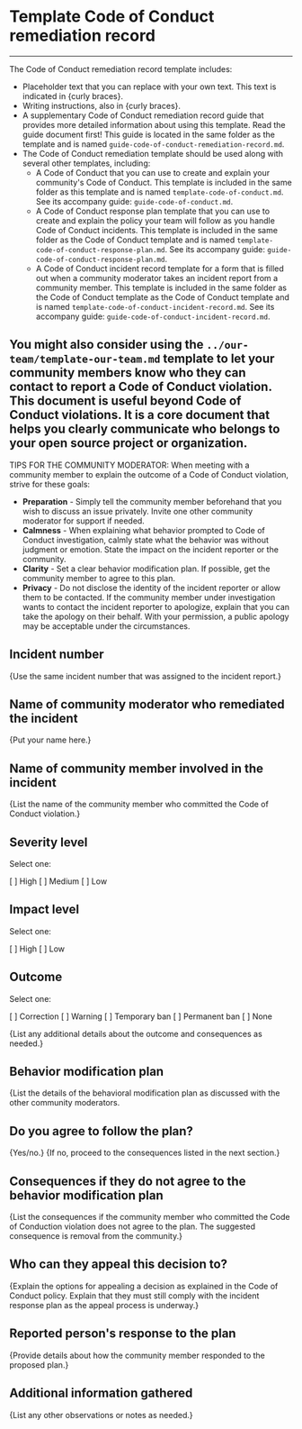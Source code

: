 # Template Code of Conduct remediation record

---
The Code of Conduct remediation record template includes:

* Placeholder text that you can replace with your own text. This text is indicated in {curly braces}.
* Writing instructions, also in {curly braces}.
* A supplementary Code of Conduct remediation record guide that provides more detailed information about using this template. Read the guide document first! This guide is located in the same folder as the template and is named `guide-code-of-conduct-remediation-record.md`.
* The Code of Conduct remediation template should be used along with several other templates, including:
  * A Code of Conduct that you can use to create and explain your community's Code of Conduct. This template is included in the same folder as this template and is named `template-code-of-conduct.md`. See its accompany guide: `guide-code-of-conduct.md`.
  * A Code of Conduct response plan template that you can use to create and explain the policy your team will follow as you handle Code of Conduct incidents. This template is included in the same folder as the Code of Conduct template and is named `template-code-of-conduct-response-plan.md`. See its accompany guide: `guide-code-of-conduct-response-plan.md`.
  * A Code of Conduct incident record template for a form that is filled out when a community moderator takes an incident report from a community member. This template is included in the same folder as the Code of Conduct template as the Code of Conduct template and is named `template-code-of-conduct-incident-record.md`. See its accompany guide: `guide-code-of-conduct-incident-record.md`.

You might also consider using the `../our-team/template-our-team.md` template to let your community members know who they can contact to report a Code of Conduct violation. This document is useful beyond Code of Conduct violations. It is a core document that helps you clearly communicate who belongs to your open source project or organization.
---

TIPS FOR THE COMMUNITY MODERATOR:
When meeting with a community member to explain the outcome of a Code of Conduct violation, strive for these goals:

* **Preparation** - Simply tell the community member beforehand that you wish to discuss an issue privately. Invite one other community moderator for support if needed.
* **Calmness** - When explaining what behavior prompted to Code of Conduct investigation, calmly state what the behavior was without judgment or emotion. State the impact on the incident reporter or the community.
* **Clarity** - Set a clear behavior modification plan. If possible, get the community member to agree to this plan.
* **Privacy** - Do not disclose the identity of the incident reporter or allow them to be contacted. If the community member under investigation wants to contact the incident reporter to apologize, explain that you can take the apology on their behalf. With your permission, a public apology may be acceptable under the circumstances.


## Incident number

{Use the same incident number that was assigned to the incident report.}


## Name of community moderator who remediated the incident

{Put your name here.}


## Name of community member involved in the incident

{List the name of the community member who committed the Code of Conduct violation.}


## Severity level

Select one:

[ ] High
[ ] Medium
[ ] Low


## Impact level

Select one:

[ ] High
[ ] Low


## Outcome

Select one:

[ ] Correction
[ ] Warning
[ ] Temporary ban
[ ] Permanent ban
[ ] None

{List any additional details about the outcome and consequences as needed.}


## Behavior modification plan

{List the details of the behavioral modification plan as discussed with the other community moderators.


## Do you agree to follow the plan?

{Yes/no.} {If no, proceed to the consequences listed in the next section.}


## Consequences if they do not agree to the behavior modification plan

{List the consequences if the community member who committed the Code of Conduction violation does not agree to the plan.
The suggested consequence is removal from the community.}


## Who can they appeal this decision to?

{Explain the options for appealing a decision as explained in the Code of Conduct policy.
Explain that they must still comply with the incident response plan as the appeal process is underway.}


## Reported person's response to the plan

{Provide details about how the community member responded to the proposed plan.}


## Additional information gathered

{List any other observations or notes as needed.}
